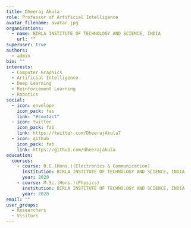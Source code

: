 ```yaml
---
title: Dheeraj Akula
role: Professor of Artificial Intelligence
avatar_filename: avatar.jpg
organizations:
  - name: BIRLA INSTITUTE OF TECHNOLOGY AND SCIENCE, INDIA
    url: ""
superuser: true
authors:
  - admin
bio: ""
interests:
  - Computer Graphics
  - Artificial Intelligence
  - Deep Learning
  - Reinforcement Learning
  - Robotics
social:
  - icon: envelope
    icon_pack: fas
    link: "#contact"
  - icon: twitter
    icon_pack: fab
    link: https://twitter.com/DheerajAkula7
  - icon: github
    icon_pack: fab
    link: https://github.com/dheerajakula
education:
  courses:
    - course: B.E.(Hons.)(Electronics & Communication)
      institution: BIRLA INSTITUTE OF TECHNOLOGY AND SCIENCE, INDIA
      year: 2020
    - course: M.Sc.(Hons.)(Physics)
      institution: BIRLA INSTITUTE OF TECHNOLOGY AND SCIENCE, INDIA
      year: 2020
email: ""
user_groups:
  - Researchers
  - Visitors
---
```

